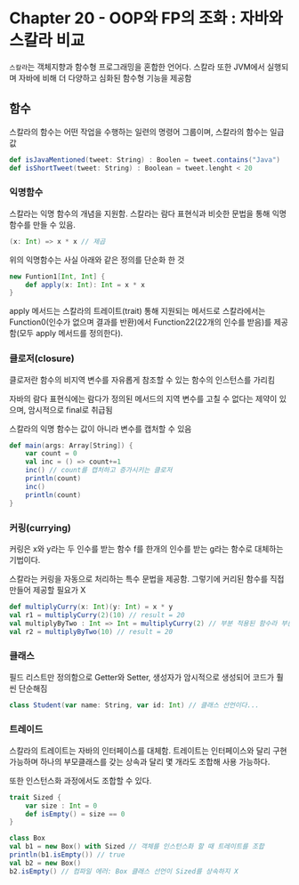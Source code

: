 # Chapter 20 - OOP와 FP의 조화 : 자바와 스칼라 비교

`스칼라`는 객체지향과 함수형 프로그래밍을 혼합한 언어다. 
스칼라 또한 JVM에서 실행되며 자바에 비해 더 다양하고 심화된 함수형 기능을 제공함

## 함수

스칼라의 함수는 어떤 작업을 수행하는 일련의 명령어 그룹이며, 스칼라의 함수는 일급값

```scala
def isJavaMentioned(tweet: String) : Boolen = tweet.contains("Java")
def isShortTweet(tweet: String) : Boolean = tweet.lenght < 20
```

### 익명함수

스칼라는 익명 함수의 개념을 지원함. 스칼라는 람다 표현식과 비슷한 문법을 통해 익명 함수를 만들 수 있음.

```scala
(x: Int) => x * x // 제곱
```

위의 익명함수는 사실 아래와 같은 정의를 단순화 한 것


```scala
new Funtion1[Int, Int] {
	def apply(x: Int): Int = x * x
}
```

apply 메서드는 스칼라의 트레이트(trait) 통해 지원되는 메서드로 스칼라에서는 Function0(인수가 없으며 결과를 반환)에서 Function22(22개의 인수를 받음)를 제공함(모두 apply 메서드를 정의한다).

### 클로저(closure)

클로저란 함수의 비지역 변수를 자유롭게 참조할 수 있는 함수의 인스턴스를 가리킴

자바의 람다 표현식에는 람다가 정의된 메서드의 지역 변수를 고칠 수 없다는 제약이 있으며, 암시적으로 final로 취급됨

스칼라의 익명 함수는 값이 아니라 변수를 캡처할 수 있음

```scala
def main(args: Array[String]) {
	var count = 0
	val inc = () => count+=1
	inc() // count를 캡처하고 증가시키는 클로저
	println(count)
	inc()
	println(count)
}
```

### 커링(currying)

커링은 x와 y라는 두 인수를 받는 함수 f를 한개의 인수를 받는 g라는 함수로 대체하는 기법이다. 

스칼라는 커링을 자동으로 처리하는 특수 문법을 제공함. 그렇기에 커리된 함수를 직접 만들어 제공할 필요가 X

```scala
def multiplyCurry(x: Int)(y: Int) = x * y
val r1 = multiplyCurry(2)(10) // result = 20
val multiplyByTwo : Int => Int = multiplyCurry(2) // 부분 적용된 함수라 부른다.
val r2 = multiplyByTwo(10) // result = 20
```

### 클래스

필드 리스트만 정의함으로 Getter와 Setter, 생성자가 암시적으로 생성되어 코드가 훨씬 단순해짐

```scala
class Student(var name: String, var id: Int) // 클래스 선언이다...
```

### 트레이드

스칼라의 트레이트는 자바의 인터페이스를 대체함. 트레이트는 인터페이스와 달리 구현 가능하며 하나의 부모클래스를 갖는 상속과 달리 몇 개라도 조합해 사용 가능하다.

또한 인스턴스화 과정에서도 조합할 수 있다.

```scala
trait Sized {
	var size : Int = 0
	def isEmpty() = size == 0
}

class Box
val b1 = new Box() with Sized // 객체를 인스턴스화 할 때 트레이트를 조합
println(b1.isEmpty()) // true
val b2 = new Box()
b2.isEmpty() // 컴파일 에러: Box 클래스 선언이 Sized를 상속하지 X
```